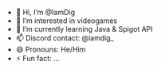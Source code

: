 - 👋 Hi, I’m @IamDig
- 👀 I’m interested in videogames
- 🌱 I’m currently learning Java & Spigot API
- 📫 Discord contact: @iamdig_
- 😄 Pronouns: He/Him
- ⚡ Fun fact: ...

<!---
IamDig/IamDig is a ✨ special ✨ repository because its `README.md` (this file) appears on your GitHub profile.
You can click the Preview link to take a look at your changes.
--->
